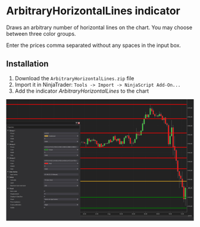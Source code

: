 # ArbitraryHorizontalLines indicator

Draws an arbitrary number of horizontal lines on the chart. You may choose between three color groups.

Enter the prices comma separated without any spaces in the input box.

## Installation
1. Download the `ArbitraryHorizontalLines.zip` file 
2. Import it in NinjaTrader: `Tools -> Import -> NinjaScript Add-On...`
3. Add the indicator *ArbitraryHorizontalLines* to the chart

![screenshot](screenshot.png)

